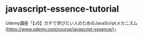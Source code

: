 # javascript-essence-tutorial
Udemy講座「【JS】ガチで学びたい人のためのJavaScriptメカニズム(https://www.udemy.com/course/javascript-essence/)」
